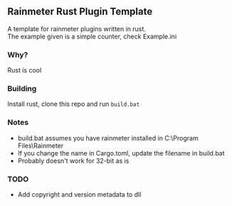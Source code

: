 ## Rainmeter Rust Plugin Template
A template for rainmeter plugins written in rust.  
The example given is a simple counter, check Example.ini

### Why?
Rust is cool

### Building
Install rust, clone this repo and run `build.bat`

### Notes
- build.bat assumes you have rainmeter installed in C:\Program Files\Rainmeter
- If you change the name in Cargo.toml, update the filename in build.bat
- Probably doesn't work for 32-bit as is

### TODO
- Add copyright and version metadata to dll